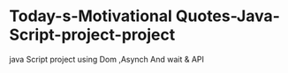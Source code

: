 # Today-s-Motivational Quotes-Java-Script-project-project

java Script project using Dom ,Asynch And wait & API
